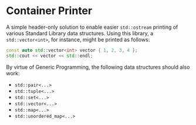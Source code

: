 # Container Printer

A simple header-only solution to enable easier `std::ostream` printing of various Standard Library data structures. Using this library, a `std::vector<int>`, for instance, might be printed as follows:

```C++
const auto std::vector<int> vector { 1, 2, 3, 4 };
std::cout << vector << std::endl;
```

By virtue of Generic Programming, the following data structures should also work:

* `std::pair<...>`
* `std::tuple<...>`
* `std::set<...>`
* `std::vector<...>`
* `std::map<...>`
* `std::unordered_map<...>`
